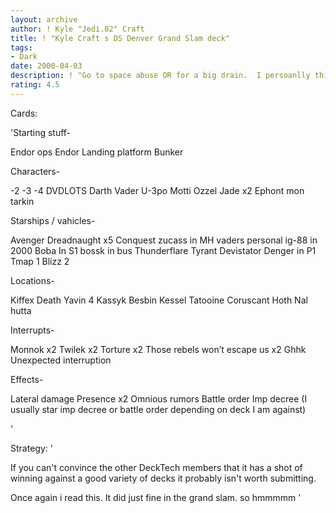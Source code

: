 ```yaml
---
layout: archive
author: ! Kyle "Jedi.02" Craft
title: ! "Kyle Craft s DS Denver Grand Slam deck"
tags:
- Dark
date: 2000-04-03
description: ! "Go to space abuse OR for a big drain.  I persoanlly think this is a deck that involves alot of play skill.  If you can play it do so if you want."
rating: 4.5
---
```

Cards: 

'Starting stuff-

Endor ops
Endor
Landing platform
Bunker

Characters-

-2
-3
-4
DVDLOTS
Darth Vader
U-3po
Motti
Ozzel
Jade x2
Ephont mon
tarkin

Starships / vahicles-

Avenger
Dreadnaught x5
Conquest
zucass in MH
vaders personal
ig-88 in 2000
Boba In S1
bossk in bus
Thunderflare
Tyrant
Devistator
Denger in P1
Tmap 1
Blizz 2

Locations-

Kiffex
Death 
Yavin 4
Kassyk
Besbin
Kessel
Tatooine
Coruscant
Hoth
Nal hutta

Interrupts-

Monnok x2
Twilek x2
Torture x2
Those rebels won’t escape us x2
Ghhk
Unexpected interruption

Effects-

Lateral damage
Presence x2
Omnious rumors
Battle order
Imp decree
(I usually star imp decree or battle order depending on deck I am against)


'

Strategy: '

If you can't convince the other DeckTech members that it has a shot of winning against a good variety of decks it probably isn't worth submitting.

Once again i read this.  It did just fine in the grand slam. so hmmmmm '